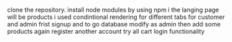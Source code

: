 clone the repository.
install node modules by using npm i
the langing page will be products
i used condintional rendering for different tabs for customer and admin
frist signup and to go database modify as admin
then add some products
again register another account try all cart login functionality 
